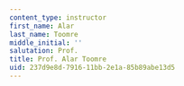 ```yaml
---
content_type: instructor
first_name: Alar
last_name: Toomre
middle_initial: ''
salutation: Prof.
title: Prof. Alar Toomre
uid: 237d9e8d-7916-11bb-2e1a-85b89abe13d5
---
```


